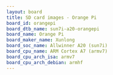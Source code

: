 ```yaml
---
layout: board
title: SD card images - Orange Pi
board_id: orangepi
board_dtb_name: sun7i-a20-orangepi
board_name: Orange Pi
board_maker_name: Xunlong
board_soc_name: Allwinner A20 (sun7i)
board_cpu_name: ARM Cortex A7 (armv7)
board_cpu_arch_isa: armv7
board_cpu_arch_debian: armhf
---
```


